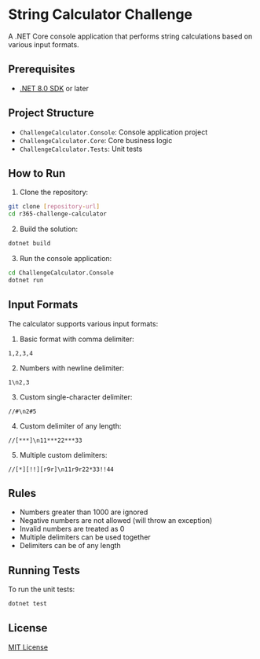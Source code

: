 # String Calculator Challenge

A .NET Core console application that performs string calculations based on various input formats.

## Prerequisites

- [.NET 8.0 SDK](https://dotnet.microsoft.com/download/dotnet/8.0) or later

## Project Structure

- `ChallengeCalculator.Console`: Console application project
- `ChallengeCalculator.Core`: Core business logic
- `ChallengeCalculator.Tests`: Unit tests

## How to Run

1. Clone the repository:
```bash
git clone [repository-url]
cd r365-challenge-calculator
```

2. Build the solution:
```bash
dotnet build
```

3. Run the console application:
```bash
cd ChallengeCalculator.Console
dotnet run
```

## Input Formats

The calculator supports various input formats:

1. Basic format with comma delimiter:
```
1,2,3,4
```

2. Numbers with newline delimiter:
```
1\n2,3
```

3. Custom single-character delimiter:
```
//#\n2#5
```

4. Custom delimiter of any length:
```
//[***]\n11***22***33
```

5. Multiple custom delimiters:
```
//[*][!!][r9r]\n11r9r22*33!!44
```

## Rules

- Numbers greater than 1000 are ignored
- Negative numbers are not allowed (will throw an exception)
- Invalid numbers are treated as 0
- Multiple delimiters can be used together
- Delimiters can be of any length

## Running Tests

To run the unit tests:

```bash
dotnet test
```

## License

[MIT License](LICENSE) 